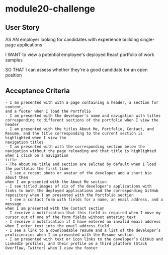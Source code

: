 # module20-challenge

## User Story

AS AN employer looking for candidates with experience building single-page applications

I WANT to view a potential employee's deployed React portfolio of work samples

SO THAT I can assess whether they're a good candidate for an open position

## Acceptance Criteria

    - I am presented with with a page containing a header, a section for content,
    and a footer when I load the Portfolio
    - I am presented with the developer's name and navigation with titles corresponding to different sections of the portfolio when I view the header
    - I am presented with the titles About Me, Portfolio, Contact, and Resume, and the title corresponding to the current section is highlighted when I view the
    navigation titles
    - I am presented with with the corresponding section below the navigation without the page reloading and that title is highlighted when I click on a navigation
    title
    - The About Me title and section are selcted by default when I load the portfolio the first time
    - I see a recent photo or avatar of the developer and a short bio about them
    when I am presented with the About Me section
    - I see titled images of six of the developer’s applications with links to both the deployed applications and the corresponding GitHub repository when I am presented with the Portfolio section
    - I see a contact form with fields for a name, an email address, and a message
    when I am presented with the Contact section
    - I receive a notification that this field is required when I move my cursor out of one of the form fields without entering text
    - I receive a notification if I have entered an invalid email address when I enter text into the email address field
    - I see a link to a downloadable resume and a list of the developer’s proficiencies when I am presented with the Resume section
    - I am presented with text or icon links to the developer’s GitHub and LinkedIn profiles, and their profile on a third platform (Stack Overflow, Twitter) when I view the footer


